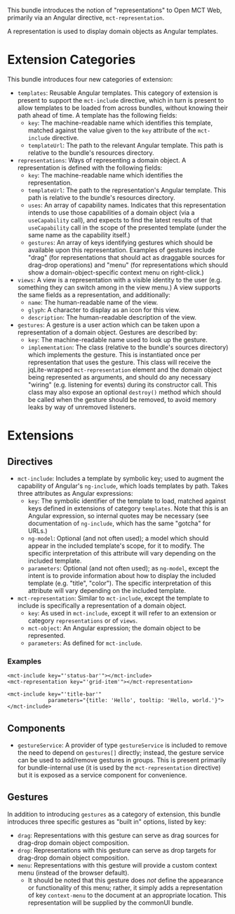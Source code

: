 This bundle introduces the notion of "representations" to Open MCT Web, 
primarily via an Angular directive, `mct-representation`.

A representation is used to display domain objects as Angular templates.

# Extension Categories

This bundle introduces four new categories of extension:

* `templates`: Reusable Angular templates. This category of extension is
  present to support the `mct-include` directive, which in turn is present
  to allow templates to be loaded from across bundles, without knowing
  their path ahead of time. A template has the following fields:
    * `key`: The machine-readable name which identifies this template,
      matched against the value given to the `key` attribute of the
      `mct-include` directive.
    * `templateUrl`: The path to the relevant Angular template. This
      path is relative to the bundle's resources directory.
* `representations`: Ways of representing a domain object. A representation
  is defined with the following fields:
    * `key`: The machine-readable name which identifies the representation.
    * `templateUrl`: The path to the representation's Angular template. This
      path is relative to the bundle's resources directory.
    * `uses`: An array of capability names. Indicates that this representation
      intends to use those capabilities of a domain object (via a
      `useCapability` call), and expects to find the latest results of
      that `useCapability` call in the scope of the presented template (under
      the same name as the capability itself.)
    * `gestures`: An array of keys identifying gestures which should be
      available upon this representation. Examples of gestures include
      "drag" (for representations that should act as draggable sources
      for drag-drop operations) and "menu" (for representations which
      should show a domain-object-specific context menu on right-click.)
* `views`: A view is a representation with a visible identity to the user
  (e.g. something they can switch among in the view menu.) A view
  supports the same fields as a representation, and additionally:
    * `name`: The human-readable name of the view.
    * `glyph`: A character to display as an icon for this view.
    * `description`: The human-readable description of the view.
* `gestures`: A gesture is a user action which can be taken upon a
  representation of a domain object. Gestures are described by:
    * `key`: The machine-readable name used to look up the gesture.
    * `implementation`: The class (relative to the bundle's sources
    directory) which implements the gesture. This is instantiated once
    per representation that uses the gesture. This class will
    receive the jqLite-wrapped `mct-representation` element and the
    domain object being represented as arguments, and should do any
    necessary "wiring" (e.g. listening for events) during its
    constructor call. This class may also expose an optional `destroy()`
    method which should be called when the gesture should be removed,
    to avoid memory leaks by way of unremoved listeners.


# Extensions

## Directives

* `mct-include`: Includes a template by symbolic key; used to augment the
  capability of Angular's `ng-include`, which loads templates by path.
  Takes three attributes as Angular expressions:
    * `key`: The symbolic identifier of the template to load, matched
      against keys defined in extensions of category `templates`.
      Note that this is an Angular expression, so internal quotes
      may be necessary (see documentation of `ng-include`, which has the same
      "gotcha" for URLs.)
    * `ng-model`: Optional (and not often used); a model which should appear
      in the included template's scope, for it to modify. The specific
      interpretation of this attribute will vary depending on the included
      template.
    * `parameters`: Optional (and not often used); as `ng-model`, except the
      intent is to provide information about how to display the included
      template (e.g. "title", "color"). The specific interpretation of
      this attribute will vary depending on the included template.
* `mct-representation`: Similar to `mct-include`, except the template to
  include is specifically a representation of a domain object.
    * `key`: As used in `mct-include`, except it will refer to an extension
      or category `representations` or of `views`.
    * `mct-object`: An Angular expression; the domain object to be
      represented.
    * `parameters`: As defined for `mct-include`.

### Examples

    <mct-include key="'status-bar'"></mct-include>
    <mct-representation key="'grid-item'"></mct-representation>

    <mct-include key="'title-bar'"
                 parameters="{title: 'Hello', tooltip: 'Hello, world.'}">
    </mct-include>


## Components

* `gestureService`: A provider of type `gestureService` is included to
  remove the need to depend on `gestures[]` directly; instead, the
  gesture service can be used to add/remove gestures in groups. This is
  present primarily for bundle-internal use (it is used by the
  `mct-representation` directive) but it is exposed as a service component
  for convenience.

## Gestures

In addition to introducing `gestures` as a category of extension, this bundle
introduces three specific gestures as "built in" options, listed by key:

* `drag`: Representations with this gesture can serve as drag sources for
  drag-drop domain object composition.
* `drop`: Representations with this gesture can serve as drop targets for
  drag-drop domain object composition.
* `menu`: Representations with this gesture will provide a custom context
  menu (instead of the browser default).
    * It should be noted that this gesture does _not_ define the appearance
      or functionality of this menu; rather, it simply adds a
      representation of key `context-menu` to the document at an appropriate
      location. This representation will be supplied by the commonUI bundle.